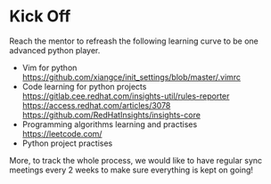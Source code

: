 Kick Off
===
Reach the mentor to refreash the following learning curve to be one advanced python player.

- Vim for python</br>
https://github.com/xiangce/init_settings/blob/master/.vimrc
- Code learning for python projects</br>
https://gitlab.cee.redhat.com/insights-util/rules-reporter</br>
https://access.redhat.com/articles/3078</br>
https://github.com/RedHatInsights/insights-core
- Programming algorithms learning and practises</br>
https://leetcode.com/
- Python project practises</br>

More, to track the whole process, we would like to have regular sync meetings every 2 weeks to make sure everything is kept on going!
